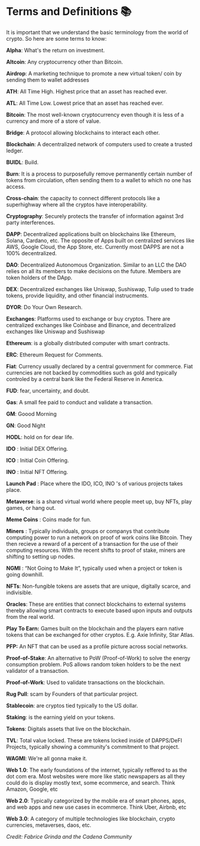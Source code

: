 # Terms and Definitions 📚

It is important that we understand the basic terminology from the world of crypto. So here are some terms to know:

**Alpha**: What's the return on investment.

**Altcoin**: Any cryptocurrency other than Bitcoin.

**Airdrop**: A marketing technique to promote a new virtual token/ coin by sending them to wallet addresses

**ATH**: All Time High. Highest price that an asset has reached ever.

**ATL**: All Time Low. Lowest price that an asset has reached ever.

**Bitcoin**: The most well-known cryptocurrency even though it is less of a currency and more of a store of value.

**Bridge**: A protocol allowing blockchains to interact each other.

**Blockchain**: A decentralized network of computers used to create a trusted ledger.

**BUIDL**: Build.

**Burn**: It is a process to purposefully remove permanently certain number of tokens from circulation, often sending them to a wallet to which no one has access.

**Cross-chain**: the capacity to connect different protocols like a superhighway where all the cryptos have interoperability.

**Cryptography**: Securely protects the transfer of information against 3rd party interferences.

**DAPP**: Decentralized applications built on blockchains like Ethereum, Solana, Cardano, etc. The opposite of Apps built on centralized services like AWS, Google Cloud, the App Store, etc. Currently most DAPPS are not a 100% decentralized. 

**DAO**: Decentralized Autonomous Organization. Similar to an LLC the DAO relies on all its members to make decisions on the future. Members are token holders of the DApp.  

**DEX**: Decentralized exchanges like Uniswap, Sushiswap, Tulip used to trade tokens, provide liquidity, and other financial instrucments.  

**DYOR**: Do Your Own Research.

**Exchanges**: Platforms used to exchange or buy cryptos. There are centralized exchanges like Coinbase and Binance, and decentralized exchanges like Uniswap and Sushiswap  

**Ethereum**: is a globally distributed computer with smart contracts. 

**ERC**: Ethereum Request for Comments.

**Fiat**: Currency usually declared by a central government for commerce. Fiat currencies are not backed by commodities such as gold and typically controled by a central bank like the Federal Reserve in America.

**FUD**: fear, uncertainty, and doubt.

**Gas**: A small fee paid to conduct and validate a transaction.

**GM**: Goood Morning

**GN**: Good Night

**HODL**: hold on for dear life.  

**IDO** : Initial DEX Offering.

**ICO** : Initial Coin Offering.

**INO** : Initial NFT Offering.

**Launch Pad** : Place where the IDO, ICO, INO 's of various projects takes place.

**Metaverse**: is a shared virtual world where people meet up, buy NFTs, play games, or hang out.  

**Meme Coins** : Coins made for fun.

**Miners** : Typically individuals, groups or companys that contribute computing power to run a network on proof of work coins like Bitcoin. They then recieve a reward of a percent of a transaction for the use of their computing resources. With the recent shifts to proof of stake, miners are shifting to setting up nodes. 

**NGMI** : “Not Going to Make It”, typically used when a project or token is going downhill. 

**NFTs**: Non-fungible tokens are assets that are unique, digitally scarce, and indivisible.  

**Oracles**: These are entities that connect blockchains to external systems thereby allowing smart contracts to execute based upon inputs and outputs from the real world.

**Play To Earn:** Games built on the blockchain and the players earn native tokens that can be exchanged for other cryptos. E.g. Axie Infinity, Star Atlas. 

**PFP:** An NFT that can be used as a profile picture across social networks.

**Proof-of-Stake**: An alternative to PoW (Proof-of-Work) to solve the energy consumption problem. PoS allows random token holders to be the next validator of a transaction.  

**Proof-of-Work**: Used to validate transactions on the blockchain.  


**Rug Pull**: scam by Founders of that particular project.

**Stablecoin**: are cryptos tied typically to the US dollar.  

**Staking**: is the earning yield on your tokens.  

**Tokens**: Digitals assets that live on the blockchain.  

**TVL**: Total value locked. These are tokens locked inside of DAPPS/DeFI Projects, typically showing a community's commitment to that project.

**WAGMI**: We're all gonna make it.

**Web 1.0**: The early foundations of the internet, typically reffered to as the dot com era. Most websites were more like static newspapers as all they could do is display mostly text, some ecommerce, and search. Think Amazon, Google, etc

**Web 2.0**: Typically categorized by the mobile era of smart phones, apps, and web apps and new use cases in ecommerce. Think Uber, Airbnb, etc

**Web 3.0**: A category of multiple technologies like blockchain, crypto currencies, metaverses, daos, etc. 

*Credit: Fabrice Grinda and the Cadena Community*
